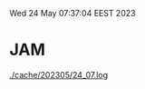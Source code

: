 Wed 24 May 07:37:04 EEST 2023
# JAM
<a href='./cache/202305/24_07.log'>./cache/202305/24_07.log</a>
